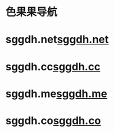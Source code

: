 # 色果果导航

# sggdh.net[sggdh.net]
# sggdh.cc[sggdh.cc]
# sggdh.me[sggdh.me]
# sggdh.co[sggdh.co]

[sggdh.net]: https://sggdh.net
[sggdh.cc]: https://sggdh.cc
[sggdh.me]: https://sggdh.me
[sggdh.co]: https://sggdh.co

